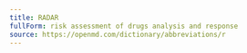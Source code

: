 ```yaml
---
title: RADAR
fullForm: risk assessment of drugs analysis and response
source: https://openmd.com/dictionary/abbreviations/r
---
```

